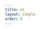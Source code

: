 ```yaml
---
title: et 
layout: simple
order: 5
---
```


<!-- >  *Медведенко. Отчего вы всегда ходите в черном?*
>
>*Маша. Это траур по моей жизни. Я несчастна.*  
>
><p align="right">-- А.П. Чехов, "Ча́йка", 1895</p>
>
>
> *梅德韦登科： 你为什么总是穿得一身黑？*
> 
> *玛莎： 因为我不幸福，这是我对生活的悼念.*
> 
><p align="right">-- 安东·契诃夫 "海鸥 ", 1895</p> -->